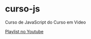 # curso-js
Curso de JavaScript do Curso em Video

[Playlist no Youtube](https://www.youtube.com/playlist?list=PLntvgXM11X6pi7mW0O4ZmfUI1xDSIbmTm)
